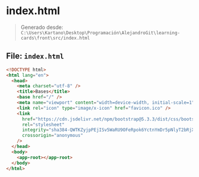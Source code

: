 # index.html

> Generado desde: `C:\Users\Kartano\Desktop\Programación\AlejandroGit\learning-cards\front\src/index.html`


## File: `index.html`

```html
<!DOCTYPE html>
<html lang="en">
  <head>
    <meta charset="utf-8" />
    <title>Bases</title>
    <base href="/" />
    <meta name="viewport" content="width=device-width, initial-scale=1" />
    <link rel="icon" type="image/x-icon" href="favicon.ico" />
    <link
      href="https://cdn.jsdelivr.net/npm/bootstrap@5.3.3/dist/css/bootstrap.min.css"
      rel="stylesheet"
      integrity="sha384-QWTKZyjpPEjISv5WaRU9OFeRpok6YctnYmDr5pNlyT2bRjXh0JMhjY6hW+ALEwIH"
      crossorigin="anonymous"
    />
  </head>
  <body>
    <app-root></app-root>
  </body>
</html>

```
